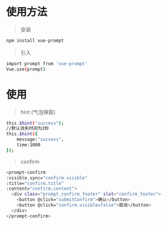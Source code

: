 # 使用方法

> 安装

``` bash
npm install vue-prompt
```

> 引入

``` bash
import prompt from 'vue-prompt'
Vue.use(prompt)
```

# 使用

> hint (气泡弹窗)

``` bash
this.$hint("success");
//默认消失时间为2秒
this.$hint({
	message:"success",
	time:1000
});
```

> confirm 

``` bash
<prompt-confirm
:visible.sync="confirm.visible"
:title="confirm.title"
:content="confirm.content">
  <div class="prompt_confirm_footer" slot="confirm_footer">
    <button @click="submitConfirm">确认</button>
    <button @click="confirm.visible=false">取消</button>
  </div>
</prompt-confirm>
```